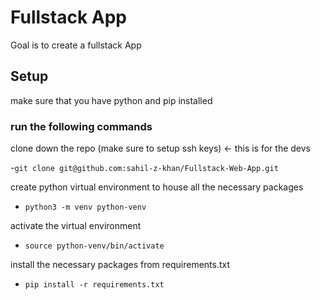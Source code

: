 
# Fullstack App

Goal is to create a fullstack App


## Setup
make sure that you have python and pip installed

### run the following commands

clone down the repo (make sure to setup ssh keys) <- this is for the devs

-`git clone git@github.com:sahil-z-khan/Fullstack-Web-App.git`

create python virtual environment to house all the necessary packages
- `python3 -m venv python-venv`

activate the virtual environment
- `source python-venv/bin/activate`

install the necessary packages from requirements.txt
- `pip install -r requirements.txt`


